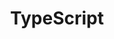 ---
title: "TypeScript"
level: 3
category: "programming-language"
tags: 
  - "web-dev"
description: "I've used TypeScript to develop web applications with Angular 2+. It's great to have a statically typed object-oriented language that can be used as an alternative to JavaScript, as TypeScript allows for better structured projects (which lead to more maintainable code). Additionally, TypeScript makes it easier to switch between working on the backend and frontend, as Java feels similar to TypeScript."
lastUsed: "2017"
projects:
  - title: "Brazos Portal (2.0)"
    uri: bp3-brazos-portal-2
---
